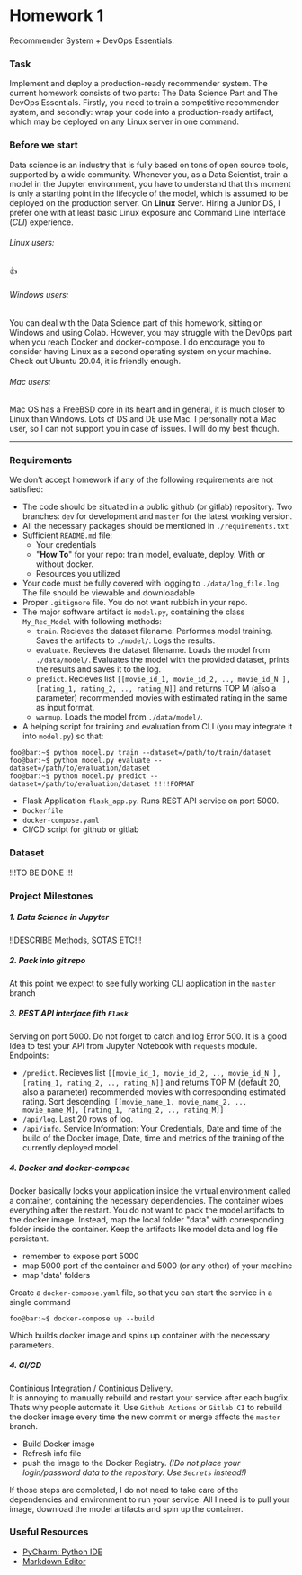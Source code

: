 # Homework 1 
Recommender System + DevOps Essentials.
### Task
Implement and deploy a production-ready recommender system.
The current homework consists of two parts: The Data Science Part and The DevOps Essentials.
Firstly, you need to train a competitive recommender system, and secondly: wrap your code into a production-ready artifact, which may be deployed on any Linux server in one command.
### Before we start 
Data science is an industry that is fully based on tons of open source tools, supported by a wide community. Whenever you, as a Data Scientist, train a model in the Jupyter environment, you have to understand that this moment is only a starting point in the lifecycle of the model, which is assumed to be deployed on the production server. On **Linux** Server. Hiring a Junior DS, I prefer one with at least basic Linux exposure and Command Line Interface (_CLI_) experience.
###### Linux users:
:thumbsup:
###### Windows users:
You can deal with the Data Science part of this homework, sitting on Windows and using Colab. However, you may struggle with the DevOps part when you reach Docker and docker-compose. I do encourage you to consider having Linux as a second operating system on your machine. Check out Ubuntu 20.04, it is friendly enough.
###### Mac users:
Mac OS has a FreeBSD core in its heart and in general, it is much closer to Linux than Windows. Lots of DS and DE use Mac. I personally not a Mac user, so I can not support you in case of issues. I will do my best though.

--------------
### Requirements
We don't accept homework if any of the following requirements are not satisfied:
- The code should be situated in a public github (or gitlab) repository. Two branches: `dev` for development and `master` for the latest working version.
- All the necessary packages should be mentioned in `./requirements.txt`
- Sufficient `README.md` file:
    - Your credentials
    - "**How To**" for your repo: train model, evaluate, deploy. With or without docker.
    - Resources you utilized
- Your code must be fully covered with logging to `./data/log_file.log`. The file should be viewable and downloadable
- Proper `.gitignore` file. You do not want rubbish in your repo.
- The major software artifact is `model.py`, containing the class `My_Rec_Model` with following methods:
    - `train`. Recieves the dataset filename. Performes model training. Saves the artifacts to `./model/`. Logs the results.
    - `evaluate`. Recieves the dataset filename. Loads the model from `./data/model/`. Evaluates the model with the provided dataset, prints the results and saves it to the log.
    - `predict`. Recieves list `[[movie_id_1, movie_id_2, .., movie_id_N ], [rating_1, rating_2, .., rating_N]]` and returns TOP M (also a parameter) recommended movies with estimated rating in the same as input format.
    - `warmup`. Loads the model from `./data/model/`.
- A helping script for training and evaluation from CLI (you may integrate it into `model.py`) so that:
```console
foo@bar:~$ python model.py train --dataset=/path/to/train/dataset
foo@bar:~$ python model.py evaluate --dataset=/path/to/evaluation/dataset
foo@bar:~$ python model.py predict --dataset=/path/to/evaluation/dataset !!!!FORMAT
```
- Flask Application `flask_app.py`. Runs REST API service on port 5000. 
 - `Dockerfile`
- `docker-compose.yaml`
- CI/CD script for github or gitlab
### Dataset
!!!TO BE DONE !!!

### Project Milestones
##### 1. Data Science in Jupyter
!!DESCRIBE Methods, SOTAS ETC!!!
##### 2. Pack into git repo
At this point we expect to see fully working CLI application in the `master` branch
##### 3. REST API interface fith `Flask`
Serving on port 5000. Do not forget to catch and log Error 500. It is a good Idea to test your API from Jupyter Notebook with `requests` module.
Endpoints:
- `/predict`. Recieves list `[[movie_id_1, movie_id_2, .., movie_id_N ], [rating_1, rating_2, .., rating_N]]` and returns TOP M (default 20, also a parameter) recommended movies with corresponding estimated rating. Sort descending. `[[movie_name_1, movie_name_2, .., movie_name_M], [rating_1, rating_2, .., rating_M]]`
- `/api/log`. Last 20 rows of log.
- `/api/info`. Service Information: Your Credentials, Date and time of the build of the Docker image, Date, time and metrics of the training of the currently deployed model.
##### 4. Docker and docker-compose
Docker basically locks your application inside the virtual environment called a container, containing the necessary dependencies. The container wipes everything after the restart. You do not want to pack the model artifacts to the docker image. Instead, map the local folder "data" with corresponding folder inside the container. Keep the artifacts like model data and log file persistant.
- remember to expose port 5000
- map 5000 port of the container and 5000 (or any other) of your machine
- map 'data' folders
 
Create a `docker-compose.yaml` file, so that you can start the service in a single command
```console
foo@bar:~$ docker-compose up --build
```
Which builds docker image and spins up container with the necessary parameters.
    
##### 4. CI/CD
Continious Integration / Continious Delivery.  
It is annoying to manually rebuild and restart your service after each bugfix. Thats why people automate it. Use `Github Actions` or `Gitlab CI` to rebuild the docker image every time the new commit or merge affects the `master` branch.
- Build Docker image
- Refresh info file
- push the image to the Docker Registry. _(!Do not place your login/password data to the repository. Use `Secrets` instead!)_  

If those steps are completed, I do not need to take care of the dependencies and environment to run your service. All I need is to pull your image, download the model artifacts and spin up the container.




### Useful Resources
- [PyCharm: Python IDE](https://www.jetbrains.com/pycharm/)
- [Markdown Editor](https://dillinger.io/)





